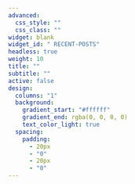 ```yaml
---
advanced:
  css_style: ""
  css_class: ""
widget: blank
widget_id: " RECENT-POSTS"
headless: true
weight: 10
title: ""
subtitle: ""
active: false
design:
  columns: "1"
  background:
    gradient_start: "#ffffff"
    gradient_end: rgba(0, 0, 0, 0)
    text_color_light: true
  spacing:
    padding:
      - 20px
      - "0"
      - 20px
      - "0"
---
```

